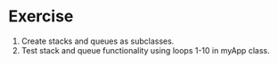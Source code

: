 # Exercise
  
  1. Create stacks and queues as subclasses.
  2. Test stack and queue functionality using loops 1-10 in myApp class.
